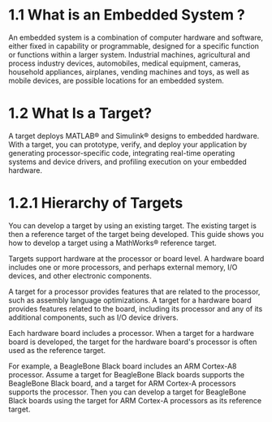 # 1.1 What is an Embedded System ?

An embedded system is a combination of computer hardware and software, either fixed in capability or programmable, designed for a specific function or functions within a larger system. Industrial machines, agricultural and process industry devices, automobiles, medical equipment, cameras, household appliances, airplanes, vending machines and toys, as well as mobile devices, are possible locations for an embedded system.

# 1.2 What Is a Target?

A target deploys MATLAB® and Simulink® designs to embedded hardware. With a target, you can prototype, verify, and deploy your application by generating processor-specific code, integrating real-time operating systems and device drivers, and profiling execution on your embedded hardware.

# 1.2.1 Hierarchy of Targets
You can develop a target by using an existing target. The existing target is then a reference target of the target being    developed. This guide shows you how to develop a target using a MathWorks® reference target.

Targets support hardware at the processor or board level. A hardware board includes one or more processors, and perhaps external memory, I/O devices, and other electronic components.

A target for a processor provides features that are related to the processor, such as assembly language optimizations. A target for a hardware board provides features related to the board, including its processor and any of its additional components, such as I/O device drivers.

Each hardware board includes a processor. When a target for a hardware board is developed, the target for the hardware board's processor is often used as the reference target.

For example, a BeagleBone Black board includes an ARM Cortex-A8 processor. Assume a target for BeagleBone Black boards supports the BeagleBone Black board, and a target for ARM Cortex-A processors supports the processor. Then you can develop a target for BeagleBone Black boards using the target for ARM Cortex-A processors as its reference target.

